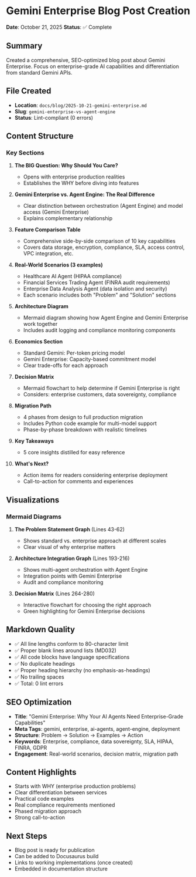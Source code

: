 # Gemini Enterprise Blog Post Creation

**Date**: October 21, 2025
**Status**: ✅ Complete

## Summary

Created a comprehensive, SEO-optimized blog post about Gemini Enterprise. Focus on
enterprise-grade AI capabilities and differentiation from standard Gemini APIs.

## File Created

- **Location**: `docs/blog/2025-10-21-gemini-enterprise.md`
- **Slug**: `gemini-enterprise-vs-agent-engine`
- **Status**: Lint-compliant (0 errors)

## Content Structure

### Key Sections

1. **The BIG Question: Why Should You Care?**
   - Opens with enterprise production realities
   - Establishes the WHY before diving into features

2. **Gemini Enterprise vs. Agent Engine: The Real Difference**
   - Clear distinction between orchestration (Agent Engine) and model access
     (Gemini Enterprise)
   - Explains complementary relationship

3. **Feature Comparison Table**
   - Comprehensive side-by-side comparison of 10 key capabilities
   - Covers data storage, encryption, compliance, SLA, access control,
     VPC integration, etc.

4. **Real-World Scenarios (3 examples)**
   - Healthcare AI Agent (HIPAA compliance)
   - Financial Services Trading Agent (FINRA audit requirements)
   - Enterprise Data Analysis Agent (data isolation and security)
   - Each scenario includes both "Problem" and "Solution" sections

5. **Architecture Diagram**
   - Mermaid diagram showing how Agent Engine and Gemini Enterprise work together
   - Includes audit logging and compliance monitoring components

6. **Economics Section**
   - Standard Gemini: Per-token pricing model
   - Gemini Enterprise: Capacity-based commitment model
   - Clear trade-offs for each approach

7. **Decision Matrix**
   - Mermaid flowchart to help determine if Gemini Enterprise is right
   - Considers: enterprise customers, data sovereignty, compliance

8. **Migration Path**
   - 4 phases from design to full production migration
   - Includes Python code example for multi-model support
   - Phase-by-phase breakdown with realistic timelines

9. **Key Takeaways**
   - 5 core insights distilled for easy reference

10. **What's Next?**
    - Action items for readers considering enterprise deployment
    - Call-to-action for comments and experiences

## Visualizations

### Mermaid Diagrams

1. **The Problem Statement Graph** (Lines 43-62)
   - Shows standard vs. enterprise approach at different scales
   - Clear visual of why enterprise matters

2. **Architecture Integration Graph** (Lines 193-216)
   - Shows multi-agent orchestration with Agent Engine
   - Integration points with Gemini Enterprise
   - Audit and compliance monitoring

3. **Decision Matrix** (Lines 264-280)
   - Interactive flowchart for choosing the right approach
   - Green highlighting for Gemini Enterprise decisions

## Markdown Quality

- ✅ All line lengths conform to 80-character limit
- ✅ Proper blank lines around lists (MD032)
- ✅ All code blocks have language specifications
- ✅ No duplicate headings
- ✅ Proper heading hierarchy (no emphasis-as-headings)
- ✅ No trailing spaces
- ✅ Total: 0 lint errors

## SEO Optimization

- **Title**: "Gemini Enterprise: Why Your AI Agents Need Enterprise-Grade Capabilities"
- **Meta Tags**: gemini, enterprise, ai-agents, agent-engine, deployment
- **Structure**: Problem → Solution → Examples → Action
- **Keywords**: Enterprise, compliance, data sovereignty, SLA, HIPAA, FINRA, GDPR
- **Engagement**: Real-world scenarios, decision matrix, migration path

## Content Highlights

- Starts with WHY (enterprise production problems)
- Clear differentiation between services
- Practical code examples
- Real compliance requirements mentioned
- Phased migration approach
- Strong call-to-action

## Next Steps

- Blog post is ready for publication
- Can be added to Docusaurus build
- Links to working implementations (once created)
- Embedded in documentation structure

